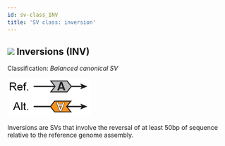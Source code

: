 ```yaml
---
id: sv-class_INV
title: 'SV class: inversion'
---
```


## ![](https://placehold.it/15/FA931E/000000?text=+) Inversions (INV)

Classification: _Balanced canonical SV_

![Inversion (INV)](gnomAD_browser.SV_schematics_INV.png)

Inversions are SVs that involve the reversal of at least 50bp of sequence relative to the reference genome assembly.
